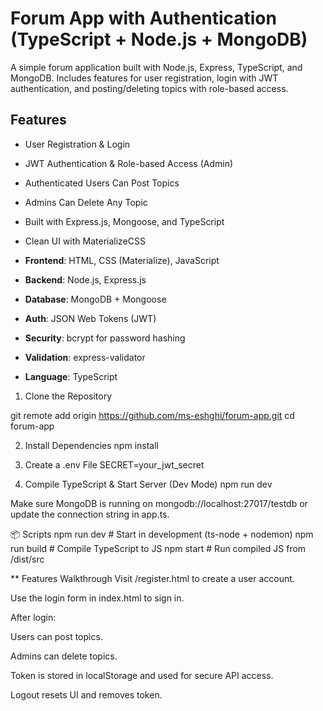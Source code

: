 # Forum App with Authentication (TypeScript + Node.js + MongoDB)

A simple forum application built with Node.js, Express, TypeScript, and MongoDB. Includes features for user registration, login with JWT authentication, and posting/deleting topics with role-based access.

## Features

- User Registration & Login
- JWT Authentication & Role-based Access (Admin)
- Authenticated Users Can Post Topics
- Admins Can Delete Any Topic
- Built with Express.js, Mongoose, and TypeScript
- Clean UI with MaterializeCSS

- **Frontend**: HTML, CSS (Materialize), JavaScript
- **Backend**: Node.js, Express.js
- **Database**: MongoDB + Mongoose
- **Auth**: JSON Web Tokens (JWT)
- **Security**: bcrypt for password hashing
- **Validation**: express-validator
- **Language**: TypeScript

1. Clone the Repository

git remote add origin https://github.com/ms-eshghi/forum-app.git
cd forum-app

2. Install Dependencies
   npm install

3. Create a .env File
   SECRET=your_jwt_secret

4. Compile TypeScript & Start Server (Dev Mode)
   npm run dev

Make sure MongoDB is running on mongodb://localhost:27017/testdb or update the connection string in app.ts.

📦 Scripts
npm run dev # Start in development (ts-node + nodemon)
npm run build # Compile TypeScript to JS
npm start # Run compiled JS from /dist/src

\*\* Features Walkthrough
Visit /register.html to create a user account.

Use the login form in index.html to sign in.

After login:

Users can post topics.

Admins can delete topics.

Token is stored in localStorage and used for secure API access.

Logout resets UI and removes token.

